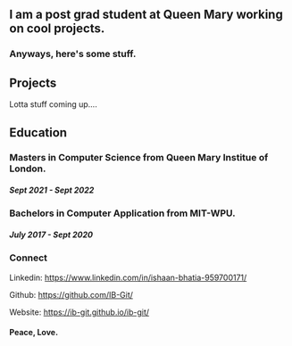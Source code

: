 ## I am a post grad student at Queen Mary working on cool projects.


### Anyways, here's some stuff.


## Projects

Lotta stuff coming up....

## Education

### Masters in Computer Science from Queen Mary Institue of London.
##### Sept 2021 - Sept 2022

### Bachelors in Computer Application from MIT-WPU.
##### July 2017 - Sept 2020

### Connect

Linkedin: https://www.linkedin.com/in/ishaan-bhatia-959700171/

Github: https://github.com/IB-Git/

Website: https://ib-git.github.io/ib-git/

#### Peace, Love.

